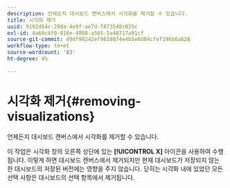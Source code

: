 ```yaml
---
description: 언제든지 대시보드 캔버스에서 시각화를 제거할 수 있습니다.
title: 시각화 제거
uuid: 9192d64c-29da-4e9f-ae7d-f873548c025c
exl-id: 4a60c4f0-016e-4088-a565-5a40717a91cf
source-git-commit: d9df90242ef96188f4e4b5e6d04cfef196b0a628
workflow-type: tm+mt
source-wordcount: '83'
ht-degree: 4%

---
```


# 시각화 제거{#removing-visualizations}

언제든지 대시보드 캔버스에서 시각화를 제거할 수 있습니다.

이 작업은 시각화 창의 오른쪽 상단에 있는 **[!UICONTROL X]** 아이콘을 사용하여 수행됩니다. 이렇게 하면 대시보드 캔버스에서 제거되지만 현재 대시보드가 저장되지 않는 한 대시보드의 저장된 버전에는 영향을 주지 않습니다. 닫히는 시각화 내에 있었던 모든 선택 사항은 대시보드의 선택 항목에서 제거됩니다.

